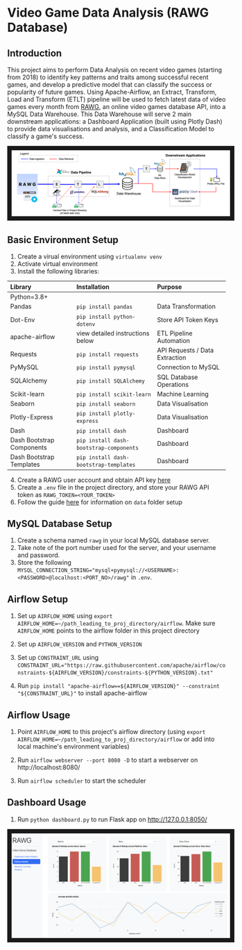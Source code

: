 # Video Game Data Analysis (RAWG Database)

## Introduction

This project aims to perform Data Analysis on recent video games (starting from 2018) to identify key patterns and traits among successful recent games, and develop a predictive model that can classify the success or popularity of future games. Using Apache-Airflow, an Extract, Transform, Load and Transform (ETLT) pipeline will be used to fetch  latest data of video games every month from [RAWG](https://rawg.io/apidocs), an online video games database API, into a MySQL Data Warehouse. This Data Warehouse will serve 2 main downstream applications: a Dashboard Application (built using Plotly Dash) to provide data visualisations and analysis, and a Classification Model to classify a game's success.

<span>
		<img src="https://github.com/chinhockyang/rawg_development/blob/finalise/assets/media/pipeline_diagram.png" alt="Pipeline" border="10" />
</span>

## Basic Environment Setup

1. Create a virual environment using ```virtualenv venv```
2. Activate virtual environment
3. Install the following libraries:

| Library | Installation | Purpose |
| :------------- |:-------------|:-------------|
| Python=3.8+ | | |
| Pandas | `pip install pandas` | Data Transformation |
| Dot-Env | `pip install python-dotenv` | Store API Token Keys |
| apache-airflow | view detailed instructions below | ETL Pipeline Automation |
| Requests | `pip install requests` | API Requests / Data Extraction |
| PyMySQL | `pip install pymysql` | Connection to MySQL |
| SQLAlchemy | `pip install SQLAlchemy` | SQL Database Operations |
| Scikit-learn | `pip install scikit-learn` | Machine Learning |
| Seaborn | `pip install seaborn` | Data Visualisation
| Plotly-Express | `pip install plotly-express` | Data Visualisation |
| Dash | `pip install dash` | Dashboard |
| Dash Bootstrap Components | `pip install dash-bootstrap-components` | Dashboard |
| Dash Bootstrap Templates | `pip install dash-bootstrap-templates` | Dashboard |

4. Create a RAWG user account and obtain API key [here](https://rawg.io/login?forward=developer)
5. Create a ```.env``` file in the project directory, and store your RAWG API token as ```RAWG_TOKEN=<YOUR_TOKEN>```
6. Follow the guide [here](https://github.com/chinhockyang/rawg_development/blob/finalise/data/README.md) for information on ```data``` folder setup

## MySQL Database Setup

1. Create a schema named ```rawg``` in your local MySQL database server.
2. Take note of the port number used for the server, and your username and password.
3. Store the following ```MYSQL_CONNECTION_STRING="mysql+pymysql://<USERNAME>:<PASSWORD>@localhost:<PORT_NO>/rawg"``` in ```.env```.

## Airflow Setup

1. Set up ```AIRFLOW_HOME``` using ```export AIRFLOW_HOME=~/path_leading_to_proj_directory/airflow```. Make sure ```AIRFLOW_HOME``` points to the airflow folder in this project directory

2. Set up ```AIRFLOW_VERSION``` and ```PYTHON_VERSION```

3. Set up ```CONSTRAINT_URL``` using ```CONSTRAINT_URL="https://raw.githubusercontent.com/apache/airflow/constraints-${AIRFLOW_VERSION}/constraints-${PYTHON_VERSION}.txt"```

4. Run ```pip install "apache-airflow==${AIRFLOW_VERSION}" --constraint "${CONSTRAINT_URL}"``` to install apache-airflow

## Airflow Usage

1. Point ```AIRFLOW_HOME``` to this project's airflow directory (using ```export AIRFLOW_HOME=~/path_leading_to_proj_directory/airflow``` or add into local machine's environment variables)

2. Run ```airflow webserver --port 8080 -D``` to start a webserver on http://localhost:8080/

3. Run ```airflow scheduler``` to start the scheduler

## Dashboard Usage

1. Run ```python dashboard.py``` to run Flask app on http://127.0.0.1:8050/
<span>
		<img src="https://github.com/chinhockyang/rawg_development/blob/finalise/assets/media/dashboard_screenshot.png" alt="Dashboard" border="10" />
</span>
